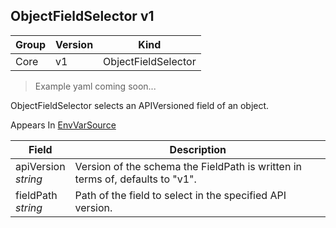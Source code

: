 ## ObjectFieldSelector v1

Group        | Version     | Kind
------------ | ---------- | -----------
Core | v1 | ObjectFieldSelector

> Example yaml coming soon...



ObjectFieldSelector selects an APIVersioned field of an object.

<aside class="notice">
Appears In  <a href="#envvarsource-v1">EnvVarSource</a> </aside>

Field        | Description
------------ | -----------
apiVersion <br /> *string* | Version of the schema the FieldPath is written in terms of, defaults to "v1".
fieldPath <br /> *string* | Path of the field to select in the specified API version.

